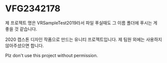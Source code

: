 # VFG2342178

제 프로젝트 명은 VRSampleTest2019라서 파일 푸실때도 그 이름 폴더에 푸시는 게 좋을 것 같습니다.

2020 캡스톤 디자인 작품으로 만드는 유니티 프로젝트입니다. 제 팀원 외에는 사용하지 않아주셨으면 합니다. 

Plz don't use this project without permission.
